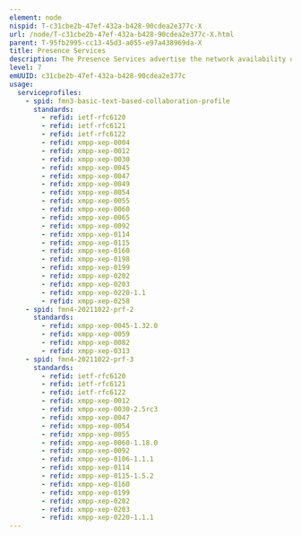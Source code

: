 ```yaml
---
element: node
nispid: T-c31cbe2b-47ef-432a-b428-90cdea2e377c-X
url: /node/T-c31cbe2b-47ef-432a-b428-90cdea2e377c-X.html
parent: T-95fb2995-cc13-45d3-a055-e97a438969da-X
title: Presence Services
description: The Presence Services advertise the network availability of other entities hence providing the knowledge of whether those entities are online and available for communication. Presence Services manage a subscription model, in effect a simple publish-subscribe method, whereby entities that have subscribed to another entity's presence receive updated presence information when that entity comes online and goes offline.
level: 7
emUUID: c31cbe2b-47ef-432a-b428-90cdea2e377c
usage:
  serviceprofiles:
    - spid: fmn3-basic-text-based-collaboration-profile
      standards:
        - refid: ietf-rfc6120
        - refid: ietf-rfc6121
        - refid: ietf-rfc6122
        - refid: xmpp-xep-0004
        - refid: xmpp-xep-0012
        - refid: xmpp-xep-0030
        - refid: xmpp-xep-0045
        - refid: xmpp-xep-0047
        - refid: xmpp-xep-0049
        - refid: xmpp-xep-0054
        - refid: xmpp-xep-0055
        - refid: xmpp-xep-0060
        - refid: xmpp-xep-0065
        - refid: xmpp-xep-0092
        - refid: xmpp-xep-0114
        - refid: xmpp-xep-0115
        - refid: xmpp-xep-0160
        - refid: xmpp-xep-0198
        - refid: xmpp-xep-0199
        - refid: xmpp-xep-0202
        - refid: xmpp-xep-0203
        - refid: xmpp-xep-0220-1.1
        - refid: xmpp-xep-0258
    - spid: fmn4-20211022-prf-2
      standards:
        - refid: xmpp-xep-0045-1.32.0
        - refid: xmpp-xep-0059
        - refid: xmpp-xep-0082
        - refid: xmpp-xep-0313
    - spid: fmn4-20211022-prf-3
      standards:
        - refid: ietf-rfc6120
        - refid: ietf-rfc6121
        - refid: ietf-rfc6122
        - refid: xmpp-xep-0012
        - refid: xmpp-xep-0030-2.5rc3
        - refid: xmpp-xep-0047
        - refid: xmpp-xep-0054
        - refid: xmpp-xep-0055
        - refid: xmpp-xep-0060-1.18.0
        - refid: xmpp-xep-0092
        - refid: xmpp-xep-0106-1.1.1
        - refid: xmpp-xep-0114
        - refid: xmpp-xep-0115-1.5.2
        - refid: xmpp-xep-0160
        - refid: xmpp-xep-0199
        - refid: xmpp-xep-0202
        - refid: xmpp-xep-0203
        - refid: xmpp-xep-0220-1.1.1
---
```

